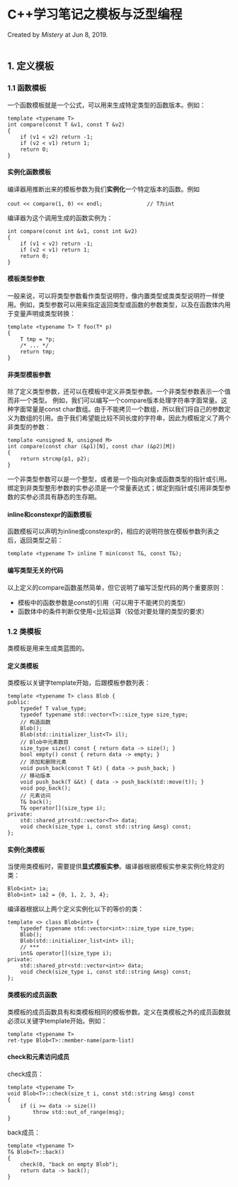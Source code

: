 # C++学习笔记之模板与泛型编程
Created by *Mistery* at Jun 8, 2019.
<br><br>

## 1. 定义模板
### 1.1 函数模板
一个函数模板就是一个公式，可以用来生成特定类型的函数版本。例如：
```
template <typename T>
int compare(const T &v1, const T &v2) 
{
    if (v1 < v2) return -1;
    if (v2 < v1) return 1;
    return 0;
}
```

#### 实例化函数模板
编译器用推断出来的模板参数为我们**实例化**一个特定版本的函数。例如
```
cout << compare(1, 0) << endl;              // T为int
```
编译器为这个调用生成的函数实例为：
```
int compare(const int &v1, const int &v2)
{
    if (v1 < v2) return -1;
    if (v2 < v1) return 1;
    return 0;
}
```

#### 模板类型参数
一般来说，可以将类型参数看作类型说明符，像内置类型或类类型说明符一样使用。例如，类型参数可以用来指定返回类型或函数的参数类型，以及在函数体内用于变量声明或类型转换：
```
template <typename T> T foo(T* p)
{
    T tmp = *p;
    /* ... */
    return tmp;
}  
```

#### 非类型模板参数
除了定义类型参数，还可以在模板中定义非类型参数。一个非类型参数表示一个值而非一个类型。
例如，我们可以编写一个compare版本处理字符串字面常量。这种字面常量是const char数组。由于不能拷贝一个数组，所以我们将自己的参数定义为数组的引用。由于我们希望能比较不同长度的字符串，因此为模板定义了两个非类型的参数：
```
template <unsigned N, unsigned M>
int compare(const char (&p1)[N], const char (&p2)[M])
{
    return strcmp(p1, p2);
}
```
一个非类型参数可以是一个整型，或者是一个指向对象或函数类型的指针或引用。绑定到非类型整形参数的实参必须是一个常量表达式；绑定到指针或引用非类型参数的实参必须具有静态的生存期。

#### inline和constexpr的函数模板
函数模板可以声明为inline或constexpr的，相应的说明符放在模板参数列表之后，返回类型之前：
```
template <typename T> inline T min(const T&, const T&);
```

#### 编写类型无关的代码
以上定义的compare函数虽然简单，但它说明了编写泛型代码的两个重要原则：

* 模板中的函数参数是const的引用（可以用于不能拷贝的类型）
* 函数体中的条件判断仅使用<比较运算（较低对要处理的类型的要求）

### 1.2 类模板
类模板是用来生成类蓝图的。

#### 定义类模板
类模板以关键字template开始，后跟模板参数列表：
```
template <typename T> class Blob {
public:
    typedef T value_type;
    typedef typename std::vector<T>::size_type size_type;
    // 构造函数
    Blob();
    Blob(std::initializer_list<T> il);
    // Blob中元素数目
    size_type size() const { return data -> size(); }
    bool empty() const { return data -> empty; }
    // 添加和删除元素
    void push_back(const T &t) { data -> push_back; }
    // 移动版本
    void push_back(T &&t) { data -> push_back(std::move(t)); }
    void pop_back();
    // 元素访问
    T& back();
    T& operator[](size_type i);
private:
    std::shared_ptr<std::vector<T>> data;
    void check(size_type i, const std::string &msg) const;
};
```

#### 实例化类模板
当使用类模板时，需要提供**显式模板实参**。编译器根据模板实参来实例化特定的类：
```
Blob<int> ia;
Blob<int> ia2 = {0, 1, 2, 3, 4};
```
编译器根据以上两个定义实例化以下的等价的类：
```
template <> class Blob<int> {
    typedef typename std::vector<int>::size_type size_type;
    Blob();
    Blob(std::initializer_list<int> il);
    // *** 
    int& operator[](size_type i);
private:
    std::shared_ptr<std::vector<int>> data;
    void check(size_type i, const std::string &msg) const;
};
```

#### 类模板的成员函数
类模板的成员函数具有和类模板相同的模板参数。定义在类模板之外的成员函数就必须以关键字template开始。例如：
```
template <typename T> 
ret-type Blob<T>::member-name(parm-list)
```

####  check和元素访问成员
check成员：
```
template <typename T>
void Blob<T>::check(size_t i, const std::string &msg) const
{
    if (i >= data -> size())
        throw std::out_of_range(msg);
}
```

back成员：
```
template <typename T>
T& Blob<T>::back() 
{
    check(0, "back on empty Blob");
    return data -> back();
}
```


